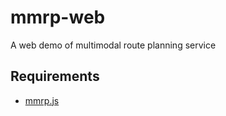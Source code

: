 # mmrp-web

A web demo of multimodal route planning service

## Requirements

- [mmrp.js](https://github.com/tumluliu/mmrp.js)
